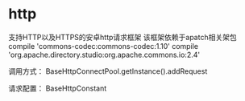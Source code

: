 # http
支持HTTP以及HTTPS的安卓http请求框架
该框架依赖于apatch相关架包
compile 'commons-codec:commons-codec:1.10'
compile 'org.apache.directory.studio:org.apache.commons.io:2.4'

调用方式：
BaseHttpConnectPool.getInstance().addRequest

请求配置：
BaseHttpConstant
